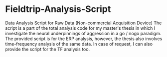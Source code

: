 # Fieldtrip-Analysis-Script
Data Analysis Script for Raw Data (Non-commercial Acquisition Device)
The script is a part of the total analysis code for my master's thesis in which I investigate the neural underpinnings of aggression in a go / nogo paradigm. The provided script is for the ERP analysis, however, the thesis also involves time-frequency analysis of the same data. In case of request, I can also provide the script for the TF analysis too. 
